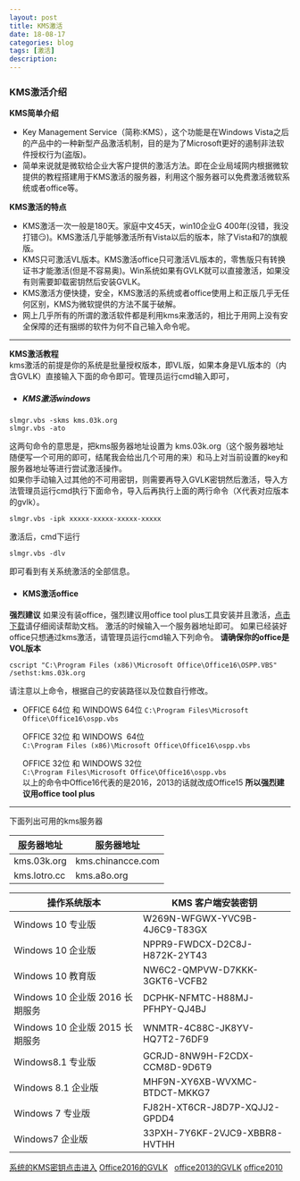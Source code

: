 ```yaml
---
layout:	post	
title: KMS激活	
date: 18-08-17
categories: blog
tags: [激活]
description:    
---		
```

### KMS激活介绍
 **KMS简单介绍** 

 - Key Management Service（简称:KMS），这个功能是在Windows Vista之后的产品中的一种新型产品激活机制，目的是为了Microsoft更好的遏制非法软件授权行为(盗版)。
 - 简单来说就是微软给企业大客户提供的激活方法。即在企业局域网内根据微软提供的教程搭建用于KMS激活的服务器，利用这个服务器可以免费激活微软系统或者office等。
   <!--more-->

 **KMS激活的特点** 

 - KMS激活一次一般是180天。家庭中文45天，win10企业G 400年(没错，我没打错😏)。KMS激活几乎能够激活所有Vista以后的版本，除了Vista和7的旗舰版。
 - KMS只可激活VL版本。KMS激活office只可激活VL版本的，零售版只有转换证书才能激活(但是不容易奥)。Win系统如果有GVLK就可以直接激活，如果没有则需要卸载密钥然后安装GVLK。
 - KMS激活方便快捷，安全，KMS激活的系统或者office使用上和正版几乎无任何区别，KMS为微软提供的方法不属于破解。  
 - 网上几乎所有的所谓的激活软件都是利用kms来激活的，相比于用网上没有安全保障的还有捆绑的软件为何不自己输入命令呢。    
   
-------

 **KMS激活教程**       
 kms激活的前提是你的系统是批量授权版本，即VL版，如果本身是VL版本的（内含GVLK）直接输入下面的命令即可。管理员运行cmd输入即可，


 - ##### KMS激活windows   
```
slmgr.vbs -skms kms.03k.org
slmgr.vbs -ato
```
这两句命令的意思是，把kms服务器地址设置为 kms.03k.org（这个服务器地址随便写一个可用的即可，结尾我会给出几个可用的来）和马上对当前设置的key和服务器地址等进行尝试激活操作。     
如果你手动输入过其他的不可用密钥，则需要再导入GVLK密钥然后激活，导入方法管理员运行cmd执行下面命令，导入后再执行上面的两行命令（X代表对应版本的gvlk）。
```
slmgr.vbs -ipk xxxxx-xxxxx-xxxxx-xxxxx
```
激活后，cmd下运行
```
slmgr.vbs -dlv
```
即可看到有关系统激活的全部信息。


- ####  KMS激活office

 **强烈建议** 如果没有装office，强烈建议用office tool plus工具安装并且激活，[点击下载](https://www.landiannews.com/archives/37698.html)请仔细阅读帮助文档。 激活的时候输入一个服务器地址即可。
如果已经装好office只想通过kms激活，请管理员运行cmd输入下列命令。 **请确保你的office是VOL版本**   
```
cscript "C:\Program Files (x86)\Microsoft Office\Office16\OSPP.VBS" /sethst:kms.03k.org   
```
请注意以上命令，根据自己的安装路径以及位数自行修改。


- OFFICE 64位 和 WINDOWS 64位
`C:\Program Files\Microsoft Office\Office16\ospp.vbs `      

   OFFICE 32位 和 WINDOWS  64位       
`C:\Program Files (x86)\Microsoft Office\Office16\ospp.vbs  `    

   OFFICE 32位 和 WINDOWS 32位        
`C:\Program Files\Microsoft Office\Office16\ospp.vbs    
`    
 以上的命令中Office16代表的是2016，2013的话就改成Office15   **所以强烈建议用office tool plus**             



----------


下面列出可用的kms服务器        

| 服务器地址    | 服务器地址        |
| ------------- | ----------------- |
| kms.03k.org   | kms.chinancce.com |
| kms.lotro.cc  |   kms.a8o.org     |



| 操作系统版本 | KMS 客户端安装密钥|
| ------------- | ----------------- |
|   Windows 10 专业版   |       W269N-WFGWX-YVC9B-4J6C9-T83GX     |
|      Windows 10 企业版     |          NPPR9-FWDCX-D2C8J-H872K-2YT43  |
| Windows 10 教育版           |       NW6C2-QMPVW-D7KKK-3GKT6-VCFB2     |
|    Windows 10 企业版 2016 长期服务        |   DCPHK-NFMTC-H88MJ-PFHPY-QJ4BJ         |
|      Windows 10 企业版 2015 长期服务     |    WNMTR-4C88C-JK8YV-HQ7T2-76DF9        |
|       Windows8.1 专业版     |      GCRJD-8NW9H-F2CDX-CCM8D-9D6T9     |
|      Windows 8.1 企业版      |        MHF9N-XY6XB-WVXMC-BTDCT-MKKG7   |
|      Windows 7 专业版      |       FJ82H-XT6CR-J8D7P-XQJJ2-GPDD4     |
|     Windows7 企业版       |      33PXH-7Y6KF-2VJC9-XBBR8-HVTHH      |

 [系统的KMS密钥点击进入](https://docs.microsoft.com/zh-cn/windows-server/get-started/kmsclientkeys)    [Office2016的GVLK](https://docs.microsoft.com/zh-cn/DeployOffice/office2016/gvlks-for-office-2016) 	&nbsp; [office2013的GVLK](https://technet.microsoft.com/ZH-CN/library/dn385360.aspx)	[office2010](https://docs.microsoft.com/zh-cn/previous-versions/office/office-2010/ee624355(v=office.14))




       






